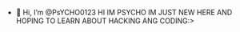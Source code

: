 - 👋 Hi, I’m @PsYCHO0123
HI IM PSYCHO IM JUST NEW HERE AND HOPING TO LEARN ABOUT HACKING ANG CODING:>

<!---
PsYCHO0123/PsYCHO0123 is a ✨ special ✨ repository because its `README.md` (this file) appears on your GitHub profile.
You can click the Preview link to take a look at your changes.
--->
